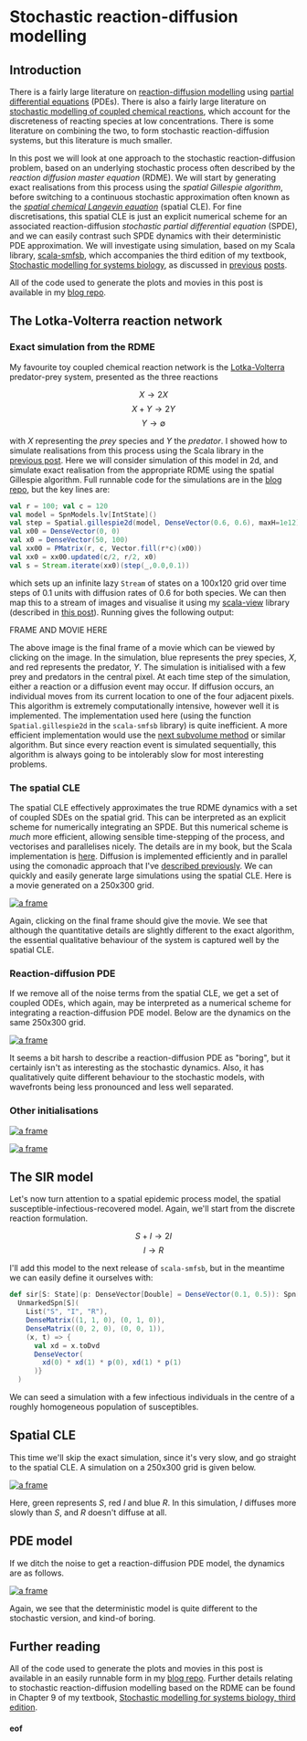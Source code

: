# Stochastic reaction-diffusion modelling

## Introduction

There is a fairly large literature on [reaction-diffusion modelling](https://en.wikipedia.org/wiki/Reaction%E2%80%93diffusion_system) using [partial differential equations](https://en.wikipedia.org/wiki/Partial_differential_equation) (PDEs). There is also a fairly large literature on [stochastic modelling of coupled chemical reactions](https://en.wikipedia.org/wiki/Gillespie_algorithm), which account for the discreteness of reacting species at low concentrations. There is some literature on combining the two, to form stochastic reaction-diffusion systems, but this literature is much smaller.

In this post we will look at one approach to the stochastic reaction-diffusion problem, based on an underlying stochastic process often described by the *reaction diffusion master equation* (RDME). We will start by generating exact realisations from this process using the *spatial Gillespie algorithm*, before switching to a continuous stochastic approximation often known as the [*spatial chemical Langevin equation*](https://dx.doi.org/10.1186%2Fs12976-015-0001-6) (spatial CLE). For fine discretisations, this spatial CLE is just an explicit numerical scheme for an associated reaction-diffusion *stochastic partial differential equation* (SPDE), and we can easily contrast such SPDE dynamics with their deterministic PDE approximation. We will investigate using simulation, based on my Scala library, [scala-smfsb](https://github.com/darrenjw/scala-smfsb), which accompanies the third edition of my textbook, [Stochastic modelling for systems biology](https://github.com/darrenjw/smfsb), as discussed in [previous](https://darrenjw.wordpress.com/2018/12/19/stochastic-modelling-for-systems-biology-third-edition/) [posts](https://darrenjw.wordpress.com/2019/01/04/the-scala-smfsb-library/).

All of the code used to generate the plots and movies in this post is available in my [blog repo](https://github.com/darrenjw/blog/tree/master/reaction-diffusion).

## The Lotka-Volterra reaction network

### Exact simulation from the RDME

My favourite toy coupled chemical reaction network is the [Lotka-Volterra](https://en.wikipedia.org/wiki/Lotka%E2%80%93Volterra_equations) predator-prey system, presented as the three reactions

$$X \longrightarrow 2X$$
$$X + Y \longrightarrow 2Y$$
$$Y \longrightarrow \emptyset$$

with $X$ representing the *prey* species and $Y$ the *predator*. I showed how to simulate realisations from this process using the Scala library in the [previous post](https://darrenjw.wordpress.com/2019/01/04/the-scala-smfsb-library/). Here we will consider simulation of this model in 2d, and simulate exact realisation from the appropriate RDME using the spatial Gillespie algorithm. Full runnable code for the simulations are in the [blog repo](https://github.com/darrenjw/blog/tree/master/reaction-diffusion), but the key lines are:
```scala
val r = 100; val c = 120
val model = SpnModels.lv[IntState]()
val step = Spatial.gillespie2d(model, DenseVector(0.6, 0.6), maxH=1e12)
val x00 = DenseVector(0, 0)
val x0 = DenseVector(50, 100)
val xx00 = PMatrix(r, c, Vector.fill(r*c)(x00))
val xx0 = xx00.updated(c/2, r/2, x0)
val s = Stream.iterate(xx0)(step(_,0.0,0.1))
```
which sets up an infinite lazy `Stream` of states on a 100x120 grid over time steps of 0.1 units with diffusion rates of 0.6 for both species. We can then map this to a stream of images and visualise it using my [scala-view](https://github.com/darrenjw/scala-view) library (described in [this post](https://darrenjw.wordpress.com/2018/03/01/scala-view-animate-streams-of-images/)). Running gives the following output:

FRAME AND MOVIE HERE

The above image is the final frame of a movie which can be viewed by clicking on the image. In the simulation, blue represents the prey species, $X$, and red represents the predator, $Y$. The simulation is initialised with a few prey and predators in the central pixel. At each time step of the simulation, either a reaction or a diffusion event may occur. If diffusion occurs, an individual moves from its current location to one of the four adjacent pixels. This algorithm is extremely computationally intensive, however well it is implemented. The implementation used here (using the function `Spatial.gillespie2d` in the `scala-smfsb` library) is quite inefficient. A more efficient implementation would use the [next subvolume method](https://ieeexplore.ieee.org/abstract/document/1389215) or similar algorithm. But since every reaction event is simulated sequentially, this algorithm is always going to be intolerably slow for most interesting problems.

### The spatial CLE

The spatial CLE effectively approximates the true RDME dynamics with a set of coupled SDEs on the spatial grid. This can be interpreted as an explicit scheme for numerically integrating an SPDE. But this numerical scheme is *much* more efficient, allowing sensible time-stepping of the process, and vectorises and parallelises nicely. The details are in my book, but the Scala implementation is [here](https://github.com/darrenjw/scala-smfsb/blob/3251b804d447df35a38076a03dfb679e6e09af55/src/main/scala/smfsb/Spatial.scala#L285). Diffusion is implemented efficiently and in parallel using the comonadic approach that I've [described previously](https://darrenjw.wordpress.com/2018/01/22/comonads-for-scientific-and-statistical-computing-in-scala/). We can quickly and easily generate large simulations using the spatial CLE. Here is a movie generated on a 250x300 grid.

[![a frame](lv-cle.png)](lv-cle.mp4)

Again, clicking on the final frame should give the movie. We see that although the quantitative details are slightly different to the exact algorithm, the essential qualitative behaviour of the system is captured well by the spatial CLE.

### Reaction-diffusion PDE

If we remove all of the noise terms from the spatial CLE, we get a set of coupled ODEs, which again, may be interpreted as a numerical scheme for integrating a reaction-diffusion PDE model. Below are the dynamics on the same 250x300 grid.

[![a frame](lv-rre.png)](lv-rre.mp4)

It seems a bit harsh to describe a reaction-diffusion PDE as "boring", but it certainly isn't as interesting as the stochastic dynamics. Also, it has qualitatively quite different behaviour to the stochastic models, with wavefronts being less pronounced and less well separated.

### Other initialisations

[![a frame](lv-cle2.png)](lv-cle2.mp4)

[![a frame](lv-rre2.png)](lv-rre2.mp4)




## The SIR model

Let's now turn attention to a spatial epidemic process model, the spatial susceptible-infectious-recovered model. Again, we'll start from the discrete reaction formulation.

$$S + I \longrightarrow 2I$$
$$I \longrightarrow R$$

I'll add this model to the next release of `scala-smfsb`, but in the meantime we can easily define it ourselves with:
```scala
def sir[S: State](p: DenseVector[Double] = DenseVector(0.1, 0.5)): Spn[S] =
  UnmarkedSpn[S](
    List("S", "I", "R"),
    DenseMatrix((1, 1, 0), (0, 1, 0)),
    DenseMatrix((0, 2, 0), (0, 0, 1)),
    (x, t) => {
      val xd = x.toDvd
      DenseVector(
        xd(0) * xd(1) * p(0), xd(1) * p(1)
      )}
  )
```
We can seed a simulation with a few infectious individuals in the centre of a roughly homogeneous population of susceptibles.

## Spatial CLE

This time we'll skip the exact simulation, since it's very slow, and go straight to the spatial CLE. A simulation on a 250x300 grid is given below.

[![a frame](sir-cle.png)](sir-cle.mp4)

Here, green represents $S$, red $I$ and blue $R$. In this simulation, $I$ diffuses more slowly than $S$, and $R$ doesn't diffuse at all.

## PDE model

If we ditch the noise to get a reaction-diffusion PDE model, the dynamics are as follows.

[![a frame](sir-rre.png)](sir-rre.mp4)

Again, we see that the deterministic model is quite different to the stochastic version, and kind-of boring.

## Further reading

All of the code used to generate the plots and movies in this post is available in an easily runnable form in my [blog repo](https://github.com/darrenjw/blog/tree/master/reaction-diffusion). Further details relating to stochastic reaction-diffusion modelling based on the RDME can be found in Chapter 9 of my textbook, [Stochastic modelling for systems biology, third edition](https://github.com/darrenjw/smfsb).


#### eof

